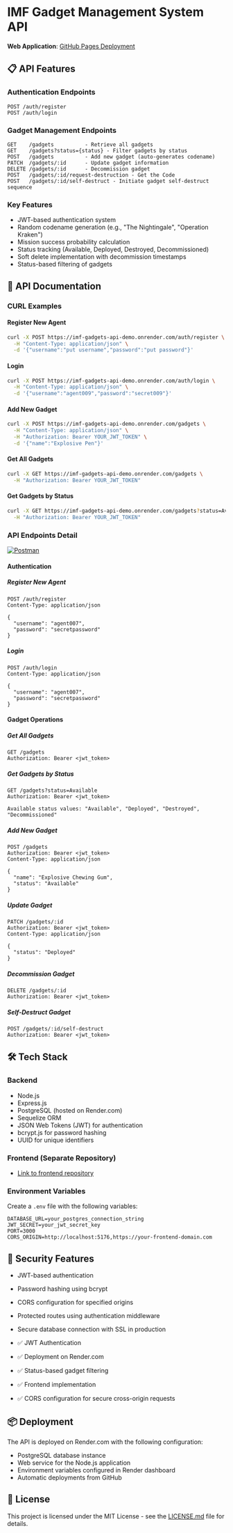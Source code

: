 # IMF Gadget Management System API

**Web Application**: [GitHub Pages Deployment](https://yadnyeshkolte.github.io/imf-gadgets-dashboards/)

## 📋 API Features

### Authentication Endpoints

```
POST /auth/register
POST /auth/login
```

### Gadget Management Endpoints

```
GET    /gadgets          - Retrieve all gadgets
GET    /gadgets?status={status} - Filter gadgets by status
POST   /gadgets          - Add new gadget (auto-generates codename)
PATCH  /gadgets/:id      - Update gadget information
DELETE /gadgets/:id      - Decommission gadget
POST   /gadgets/:id/request-destruction - Get the Code
POST   /gadgets/:id/self-destruct - Initiate gadget self-destruct sequence
```

### Key Features
- JWT-based authentication system
- Random codename generation (e.g., "The Nightingale", "Operation Kraken")
- Mission success probability calculation
- Status tracking (Available, Deployed, Destroyed, Decommissioned)
- Soft delete implementation with decommission timestamps
- Status-based filtering of gadgets

## 📝 API Documentation

### CURL Examples

#### Register New Agent
```bash
curl -X POST https://imf-gadgets-api-demo.onrender.com/auth/register \
  -H "Content-Type: application/json" \
  -d '{"username":"put username","password":"put password"}'
```

#### Login
```bash
curl -X POST https://imf-gadgets-api-demo.onrender.com/auth/login \
  -H "Content-Type: application/json" \
  -d '{"username":"agent009","password":"secret009"}'
```

#### Add New Gadget
```bash
curl -X POST https://imf-gadgets-api-demo.onrender.com/gadgets \
  -H "Content-Type: application/json" \
  -H "Authorization: Bearer YOUR_JWT_TOKEN" \
  -d '{"name":"Explosive Pen"}'
```

#### Get All Gadgets
```bash
curl -X GET https://imf-gadgets-api-demo.onrender.com/gadgets \
  -H "Authorization: Bearer YOUR_JWT_TOKEN"
```

#### Get Gadgets by Status
```bash
curl -X GET https://imf-gadgets-api-demo.onrender.com/gadgets?status=Available \
  -H "Authorization: Bearer YOUR_JWT_TOKEN"
```

### API Endpoints Detail
[![Postman](https://img.shields.io/badge/Postman-FF6C37?logo=Postman&logoColor=white)](https://documenter.getpostman.com/view/41932986/2sAYX9kzTN)
#### Authentication

##### Register New Agent
```http
POST /auth/register
Content-Type: application/json

{
  "username": "agent007",
  "password": "secretpassword"
}
```

##### Login
```http
POST /auth/login
Content-Type: application/json

{
  "username": "agent007",
  "password": "secretpassword"
}
```

#### Gadget Operations

##### Get All Gadgets
```http
GET /gadgets
Authorization: Bearer <jwt_token>
```

##### Get Gadgets by Status
```http
GET /gadgets?status=Available
Authorization: Bearer <jwt_token>

Available status values: "Available", "Deployed", "Destroyed", "Decommissioned"
```

##### Add New Gadget
```http
POST /gadgets
Authorization: Bearer <jwt_token>
Content-Type: application/json

{
  "name": "Explosive Chewing Gum",
  "status": "Available"
}
```

##### Update Gadget
```http
PATCH /gadgets/:id
Authorization: Bearer <jwt_token>
Content-Type: application/json

{
  "status": "Deployed"
}
```

##### Decommission Gadget
```http
DELETE /gadgets/:id
Authorization: Bearer <jwt_token>
```

##### Self-Destruct Gadget
```http
POST /gadgets/:id/self-destruct
Authorization: Bearer <jwt_token>
```

## 🛠️ Tech Stack

### Backend
- Node.js
- Express.js
- PostgreSQL (hosted on Render.com)
- Sequelize ORM
- JSON Web Tokens (JWT) for authentication
- bcrypt.js for password hashing
- UUID for unique identifiers

### Frontend (Separate Repository)
- [Link to frontend repository](https://github.com/yadnyeshkolte/imf-gadgets-dashboards)

### Environment Variables
Create a `.env` file with the following variables:
```
DATABASE_URL=your_postgres_connection_string
JWT_SECRET=your_jwt_secret_key
PORT=3000
CORS_ORIGIN=http://localhost:5176,https://your-frontend-domain.com
```

## 🔐 Security Features

- JWT-based authentication
- Password hashing using bcrypt
- CORS configuration for specified origins
- Protected routes using authentication middleware
- Secure database connection with SSL in production

- ✅ JWT Authentication
- ✅ Deployment on Render.com
- ✅ Status-based gadget filtering
- ✅ Frontend implementation
- ✅ CORS configuration for secure cross-origin requests

## 📦 Deployment

The API is deployed on Render.com with the following configuration:
- PostgreSQL database instance
- Web service for the Node.js application
- Environment variables configured in Render dashboard
- Automatic deployments from GitHub

## 📄 License

This project is licensed under the MIT License - see the [LICENSE.md](LICENSE.md) file for details.
